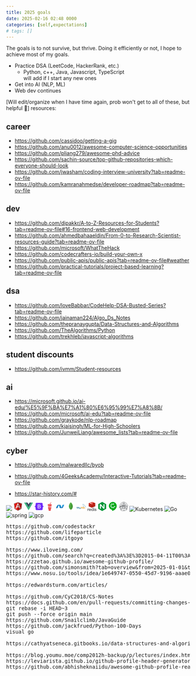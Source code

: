 ```yaml
---
title: 2025 goals
date: 2025-02-16 02:48 0000 
categories: [self,expectations]
# tags: []
---
```

The goals is to not survive, but thrive. Doing it efficiently or not, I hope to achieve most of my goals. 

- Practice DSA (LeetCode, HackerRank, etc.)
  - Python, c++, Java, Javascript, TypeScript
  <br> will add if I start any new ones
- Get into AI (NLP, ML) 
- Web dev continues

[Will edit/organize when I have time again, prob won't get to all of these, but helpful 🤣]
resources: 

## career 
  - https://github.com/cassidoo/getting-a-gig
  - https://github.com/anu0012/awesome-computer-science-opportunities
  - https://github.com/pliang279/awesome-phd-advice
  - https://github.com/sachin-source/top-github-repositories-which-everyone-should-look
  - https://github.com/jwasham/coding-interview-university?tab=readme-ov-file
  - https://github.com/kamranahmedse/developer-roadmap?tab=readme-ov-file

## dev
  - https://github.com/dipakkr/A-to-Z-Resources-for-Students?tab=readme-ov-file#16-frontend-web-development
  - https://github.com/ahmedbahaaeldin/From-0-to-Research-Scientist-resources-guide?tab=readme-ov-file
  - https://github.com/microsoft/WhatTheHack
  - https://github.com/codecrafters-io/build-your-own-x
  - https://github.com/public-apis/public-apis?tab=readme-ov-file#weather
  - https://github.com/practical-tutorials/project-based-learning?tab=readme-ov-file
  
## dsa
  - https://github.com/loveBabbar/CodeHelp-DSA-Busted-Series?tab=readme-ov-file
  - https://github.com/jainaman224/Algo_Ds_Notes
  - https://github.com/thepranaygupta/Data-Structures-and-Algorithms
  - https://github.com/TheAlgorithms/Python
  - https://github.com/trekhleb/javascript-algorithms


## student discounts
  - https://github.com/ivmm/Student-resources

## ai
  - https://microsoft.github.io/ai-edu/%E5%9F%BA%E7%A1%80%E6%95%99%E7%A8%8B/
  - https://github.com/microsoft/ai-edu?tab=readme-ov-file
  - https://github.com/graykode/nlp-roadmap
  - https://github.com/kjaisingh/ML-for-High-Schoolers
  - https://github.com/JunweiLiang/awesome_lists?tab=readme-ov-file

## cyber
  - https://github.com/malwaredllc/byob



- https://github.com/4GeeksAcademy/Interactive-Tutorials?tab=readme-ov-file

- https://star-history.com/#


<!---
Wow Saturday January 1, 2025 and now I come on github again. The stress is overwhelming me, facing imposter syndrome. Just recently I realized how much I'm already through with my education, like more than half way to graduations and reflecting on myself: no experience/internship in this field, no projects, no connections just being an introvert; like what am I even doing, what have I been doing, bruh. So disappointed. I should tell myself what I have told others before: have patience, but know what you're doing, just do it/them please. You got this. Somehow. Have Faith. The future is murky but have potentials, luck will come its way to meet hark work. 
--->

<span>
<img src="https://img.shields.io/badge/-@xiej5645-14c767?style=flat-square&labelColor=14c767&logo=">
<img src="https://raw.githubusercontent.com/devicons/devicon/master/icons/angularjs/angularjs-original.svg" alt="angular-js" width="25" height="25" />
<img src="https://raw.githubusercontent.com/devicons/devicon/master/icons/vuejs/vuejs-original.svg" alt="vue" width="25" height="25" />
<img src="https://raw.githubusercontent.com/devicons/devicon/master/icons/bootstrap/bootstrap-plain.svg" alt="bootstrap" width="25" height="25" />
<img src="https://raw.githubusercontent.com/devicons/devicon/master/icons/gulp/gulp-plain.svg" alt="gulp" width="25" height="25" />
<img src="https://raw.githubusercontent.com/devicons/devicon/master/icons/dot-net/dot-net-original.svg" alt=".NET" width="25" height="25" />
<img src="https://raw.githubusercontent.com/devicons/devicon/master/icons/mongodb/mongodb-original.svg" alt="mongodb" width="25" height="25" />
<img src="https://raw.githubusercontent.com/devicons/devicon/master/icons/mysql/mysql-original-wordmark.svg" alt="mysql" width="25" height="25" />
<img src="https://raw.githubusercontent.com/devicons/devicon/master/icons/redis/redis-original-wordmark.svg" alt="redis" width="25" height="25" />
<img src="https://raw.githubusercontent.com/devicons/devicon/master/icons/nginx/nginx-original.svg" alt="nginx" width="25" height="25" />
<img src="https://raw.githubusercontent.com/devicons/devicon/master/icons/cucumber/cucumber-plain.svg" alt="cucumber" width="25" height="25" />
<img src="https://raw.githubusercontent.com/devicons/devicon/master/icons/travis/travis-plain.svg" alt="travis" width="25" height="25" />
<img src="https://www.vectorlogo.zone/logos/kubernetes/kubernetes-icon.svg" alt="Kubernetes" width="25" height="25" />
<img src="https://cdn.jsdelivr.net/gh/devicons/devicon/icons/go/go-original.svg" alt="Go" width="25" height="25" />
<img src="https://www.vectorlogo.zone/logos/springio/springio-icon.svg" alt="spring" width="25" height="25" />
<img src="https://www.vectorlogo.zone/logos/google_cloud/google_cloud-icon.svg" alt="gcp" width="25" height="25" />
</span>

<pre>
https://github.com/codestackr
https://github.com/lifeparticle
https://github.com/itgoyo

https://www.iloveimg.com/
https://github.com/search?q=created%3A%3E%3D2015-04-11T00%3A00%3A00Z+stars%3A%3E10000&type=repositories&ref=advsearch&p=3
https://zzetao.github.io/awesome-github-profile/
https://github.com/simonsmith?tab=overview&from=2025-01-01&to=2025-01-31
https://www.nosu.io/tools/idea/1e649747-0550-45d7-9196-aaae01c40204 jamy

https://edwardsturm.com/articles/

https://github.com/CyC2018/CS-Notes
https://docs.github.com/en/pull-requests/committing-changes-to-your-project/creating-and-editing-commits/changing-a-commit-message
git rebase -i HEAD~3
git push --force origin main
https://github.com/Snailclimb/JavaGuide
https://github.com/jackfrued/Python-100-Days
visual go

https://cathyatseneca.gitbooks.io/data-structures-and-algorithms/content/analysis/notations.html

https://blog.youmu.moe/comp2012h-backup/p/lectures/index.html
https://leviarista.github.io/github-profile-header-generator/
https://github.com/abhisheknaiidu/awesome-github-profile-readme

<pre>